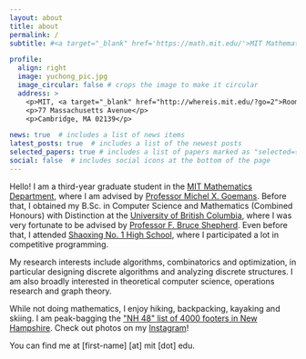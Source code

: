 ```yaml
---
layout: about
title: about
permalink: /
subtitle: #<a target="_blank" href='https://math.mit.edu/'>MIT Mathematics Department</a>

profile:
  align: right
  image: yuchong_pic.jpg
  image_circular: false # crops the image to make it circular
  address: >
    <p>MIT, <a target="_blank" href="http://whereis.mit.edu/?go=2">Room 2-333A</a></p>
    <p>77 Massachusetts Avenue</p>
    <p>Cambridge, MA 02139</p>

news: true  # includes a list of news items
latest_posts: true  # includes a list of the newest posts
selected_papers: true # includes a list of papers marked as "selected={true}"
social: false  # includes social icons at the bottom of the page
---
```


Hello! I am a third-year graduate student in the <a target="_blank" href='https://math.mit.edu/'>MIT Mathematics Department</a>, where I am advised by <a target="_blank" href="https://math.mit.edu/~goemans/">Professor Michel X. Goemans</a>. Before that, I obtained my B.Sc. in Computer Science and Mathematics (Combined Honours) with Distinction at the <a target="_blank" href="https://www.ubc.ca/">University of British Columbia</a>, where I was very fortunate to be advised by <a target="_blank" href="https://bshepherd.ca/">Professor F. Bruce Shepherd</a>. Even before that, I attended <a target="_blank" href="http://www.sxyz.net/">Shaoxing No. 1 High School</a>, where I participated a lot in competitive programming.

My research interests include algorithms, combinatorics and optimization, in particular designing discrete algorithms and analyzing discrete structures. I am also broadly interested in theoretical computer science, operations research and graph theory.

While not doing mathematics, I enjoy hiking, backpacking, kayaking and skiing. I am peak-bagging the <a target="_blank" href="https://www.google.com/maps/d/u/0/edit?mid=1xaxmvyMnFQo9-5SqKyxh1VTOtMe3FeU&usp=sharing">"NH 48" list of 4000 footers in New Hampshire</a>. Check out photos on my [Instagram](https://www.instagram.com/panyuchong/)!

You can find me at [first-name] [at] mit [dot] edu.
